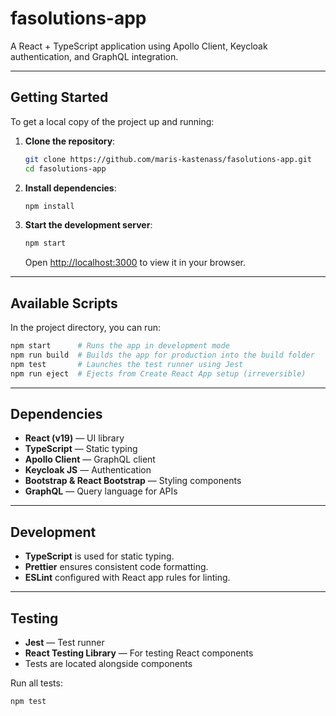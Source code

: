 # fasolutions-app

A React + TypeScript application using Apollo Client, Keycloak authentication, and GraphQL integration.

---

## Getting Started

To get a local copy of the project up and running:

1. **Clone the repository**:
   ```bash
   git clone https://github.com/maris-kastenass/fasolutions-app.git
   cd fasolutions-app
   ```

2. **Install dependencies**:
   ```bash
   npm install
   ```

3. **Start the development server**:
   ```bash
   npm start
   ```
   Open [http://localhost:3000](http://localhost:3000) to view it in your browser.

---

## Available Scripts

In the project directory, you can run:

```bash
npm start      # Runs the app in development mode
npm run build  # Builds the app for production into the build folder
npm test       # Launches the test runner using Jest
npm run eject  # Ejects from Create React App setup (irreversible)
```

---

## Dependencies

- **React (v19)** — UI library
- **TypeScript** — Static typing
- **Apollo Client** — GraphQL client
- **Keycloak JS** — Authentication
- **Bootstrap & React Bootstrap** — Styling components
- **GraphQL** — Query language for APIs

---

## Development

- **TypeScript** is used for static typing.
- **Prettier** ensures consistent code formatting.
- **ESLint** configured with React app rules for linting.

---

## Testing

- **Jest** — Test runner
- **React Testing Library** — For testing React components
- Tests are located alongside components

Run all tests:
```bash
npm test
```
